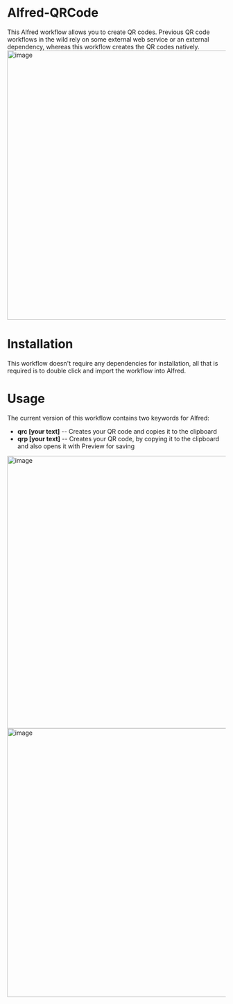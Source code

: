 # Alfred-QRCode
This Alfred workflow allows you to create QR codes. Previous QR code workflows in the wild rely on some external web service or an external dependency, whereas this workflow creates the QR codes natively.
<img width="621" alt="image" src="https://user-images.githubusercontent.com/5093679/120118401-5e6aa280-c160-11eb-98eb-c3e5f83f9af6.png">

# Installation
This workflow doesn't require any dependencies for installation, all that is required is to double click and import the workflow into Alfred.

# Usage
The current version of this workflow contains two keywords for Alfred:

- **qrc [your text]** -- Creates your QR code and copies it to the clipboard
- **qrp [your text]** -- Creates your QR code, by copying it to the clipboard and also opens it with Preview for saving

<img width="628" alt="image" src="https://user-images.githubusercontent.com/5093679/120118600-62e38b00-c161-11eb-8fae-834aa9007838.png">
<img width="620" alt="image" src="https://user-images.githubusercontent.com/5093679/120118730-fddc6500-c161-11eb-9e03-84c8990c15a8.png">

